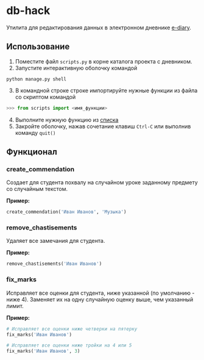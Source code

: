 # db-hack
Утилита для редактирования данных в электронном дневнике [e-diary](https://github.com/devmanorg/e-diary).

## Использование
1. Поместите файл `scripts.py` в корне каталога проекта с дневником.
2. Запустите интерактивную оболочку командой 
```shell
python manage.py shell 
```
3. В командной строке строке импортируйте нужные функции из файла со скриптом командой

```python
>>> from scripts import <имя_функции>
```
4. Выполните нужную функцию из [списка](##Функционал)
5. Закройте оболочку, нажав сочетание клавиш `Ctrl-C` или выполнив команду `quit()`

## Функционал

### create_commendation

Создает для студента похвалу на случайном уроке заданному предмету со случайным текстом.

**Пример:**
```python
create_commendation('Иван Иванов', 'Музыка')
```

### remove_chastisements

Удаляет все замечания для студента.

**Пример:**
```python
remove_chastisements('Иван Иванов')
```

### fix_marks

Исправляет все оценки для студента, ниже указанной (по умолчанию - ниже 4). Заменяет их на одну случайную оценку выше, чем указанный лимит.

**Пример:**
```python
# Исправляет все оценки ниже четверки на пятерку
fix_marks('Иван Иванов')
```
```python
# Исправляет все оценки ниже тройки на 4 или 5
fix_marks('Иван Иванов', 3)
```